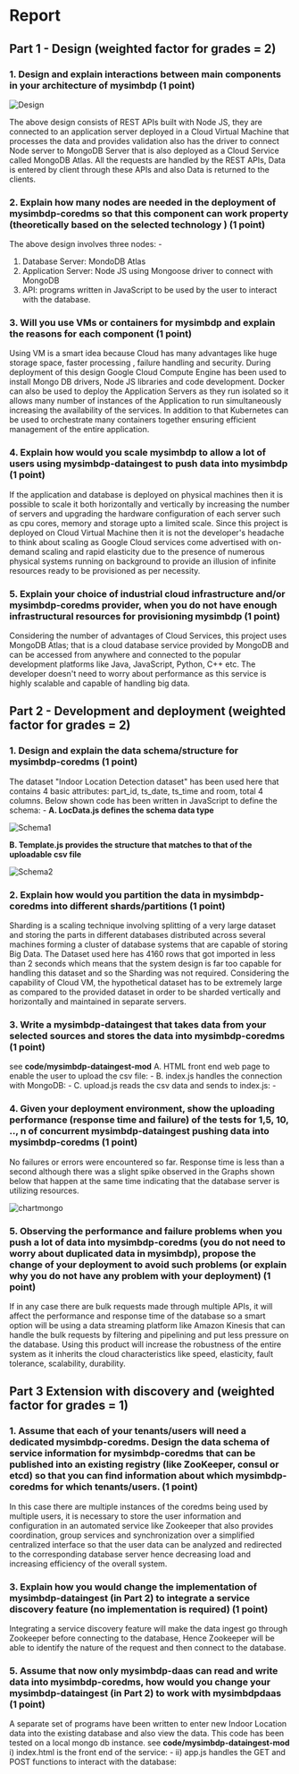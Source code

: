# **Report**


## **Part 1 - Design (weighted factor for grades = 2)**
### **1. Design and explain interactions between main components in your architecture of mysimbdp (1 point)**

![Design](/reports/BDPDesign.png)






	





The above design consists of REST APIs built with Node JS, they are connected to an application server deployed in a Cloud Virtual Machine that processes the data and provides validation also has the driver to connect Node server to MongoDB Server that is also deployed as a Cloud Service called MongoDB Atlas. All the requests are handled by the REST APIs, Data is entered by client through these APIs and also Data is returned to the clients.
### 2. Explain how many nodes are needed in the deployment of mysimbdp-coredms so that this component can work property (theoretically based on the selected technology ) (1 point)
The above design involves three nodes: -
1. Database Server: MondoDB Atlas
2. Application Server: Node JS using Mongoose driver to connect with MongoDB
3. API: programs written in JavaScript to be used by the user to interact with the database.
### 3. Will you use VMs or containers for mysimbdp and explain the reasons for each component (1 point)
Using VM is a smart idea because Cloud has many advantages like huge storage space, faster processing , failure handling and security. During deployment of this design Google Cloud Compute Engine has been used to install Mongo DB drivers, Node JS libraries and code development.
Docker can also be used to deploy the Application Servers as they run isolated so it allows many number of instances of the Application to run simultaneously increasing the availability of the services. In addition to that Kubernetes can be used to orchestrate many containers together ensuring efficient management of the entire application.
### 4. Explain how would you scale mysimbdp to allow a lot of users using mysimbdp-dataingest to push data into mysimbdp (1 point)
If the application and database is deployed on physical machines then it is possible to scale it both horizontally and vertically by increasing the number of servers and upgrading the hardware configuration of each server such as cpu cores, memory and storage upto a limited scale.
Since this project is deployed on Cloud Virtual Machine then it is not the developer's headache to think about scaling as Google Cloud services come advertised with on-demand scaling and rapid elasticity due to the presence of numerous physical systems running on background to provide an illusion of infinite resources ready to be provisioned as per necessity.
### 5. Explain your choice of industrial cloud infrastructure and/or mysimbdp-coredms provider, when you do not have enough infrastructural resources for provisioning mysimbdp (1 point)
Considering the number of advantages of Cloud Services, this project uses MongoDB Atlas; that is a cloud database service provided by MongoDB and can be accessed from anywhere and connected to the popular development platforms like Java, JavaScript, Python, C++ etc. The developer doesn't need to worry about performance as this service is highly scalable and capable of handling big data.
## Part 2 - Development and deployment (weighted factor for grades = 2)
### 1. Design and explain the data schema/structure for mysimbdp-coredms (1 point)
The dataset "Indoor Location Detection dataset" has been used here that contains 4 basic attributes: part_id, ts_date, ts_time and room, total 4 columns.
Below shown code has been written in JavaScript to define the schema: -
**A. LocData.js defines the schema data type**

![Schema1](/reports/Schema1.png)

**B. Template.js provides the structure that matches to that of the uploadable csv file**

![Schema2](/reports/Schema2.png)

### **2. Explain how would you partition the data in mysimbdp-coredms into different shards/partitions (1 point)**
Sharding is a scaling technique involving splitting of a very large dataset and storing the parts in different databases distributed across several machines forming a cluster of database systems that are capable of storing Big Data. The Dataset used here has 4160 rows that got imported in less than 2 seconds which means that the system design is far too capable for handling this dataset and so the Sharding was not required. Considering the capability of Cloud VM, the hypothetical dataset has to be extremely large as compared to the provided dataset in order to be sharded vertically and horizontally and maintained in separate servers.
### **3. Write a mysimbdp-dataingest that takes data from your selected sources and stores the data into mysimbdp-coredms (1 point)**
see **code/mysimbdp-dataingest-mod**
A.  HTML front end web page to enable the user to upload the csv file: -
B. index.js handles the connection with MongoDB: -
C. upload.js reads the csv data and sends to index.js: -

### **4. Given your deployment environment, show the uploading performance (response time and failure) of the tests for 1,5, 10, .., n of concurrent mysimbdp-dataingest pushing data into mysimbdp-coredms (1 point)**
No failures or errors were encountered so far. Response time is less than a second although there was a slight spike observed in the Graphs shown below that happen at the same time indicating that the database server is utilizing resources.

![chartmongo](/reports/mongochart.png)





### **5. Observing the performance and failure problems when you push a lot of data into mysimbdp-coredms (you do not need to worry about duplicated data in mysimbdp), propose the change of your deployment to avoid such problems (or explain why you do not have any problem with your deployment) (1 point)**
If in any case there are bulk requests made through multiple APIs, it will affect the performance and response time of the database so a smart option will be using a data streaming platform like Amazon Kinesis that can handle the bulk requests by filtering and pipelining and put less pressure on the database. Using this product will increase the robustness of the entire system as it inherits the cloud characteristics like speed, elasticity, fault tolerance, scalability, durability.
## **Part 3 Extension with discovery and (weighted factor for grades = 1)**
### **1. Assume that each of your tenants/users will need a dedicated mysimbdp-coredms. Design the data schema of service information for mysimbdp-coredms that can be published into an existing registry (like ZooKeeper, consul or etcd) so that you can find information about which mysimbdp-coredms for which tenants/users. (1 point)**
In this case there are multiple instances of the coredms being used by multiple users, it is necessary to store the user information and configuration in an automated service like Zookeeper that also provides coordination,  group services and synchronization over a simplified centralized interface so that the user data can be analyzed and redirected to the corresponding database server hence decreasing load and increasing efficiency of the overall system.
### **3. Explain how you would change the implementation of mysimbdp-dataingest (in Part 2) to integrate a service discovery feature (no implementation is required) (1 point)**
Integrating a service discovery feature will make the data ingest go through Zookeeper before connecting to the database, Hence Zookeeper will be able to identify the nature of the request and then connect to the database.
### **5. Assume that now only mysimbdp-daas can read and write data into mysimbdp-coredms, how would you change your mysimbdp-dataingest (in Part 2) to work with mysimbdpdaas (1 point)**
A separate set of programs have been written to enter new Indoor Location data into the existing database and also view the data. This code has been tested on a local mongo db instance.
see **code/mysimbdp-dataingest-mod**
i) index.html is the front end of the service: -
ii) app.js handles the GET and POST functions to interact with the database: 


